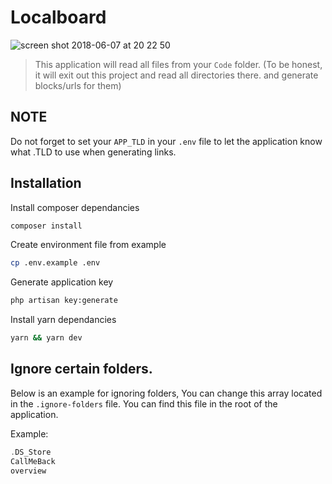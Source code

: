 # Localboard

![screen shot 2018-06-07 at 20 22 50](https://user-images.githubusercontent.com/6575921/41119596-7863eca4-6a93-11e8-9c0a-e634890d07f7.png)

> This application will read all files from your `Code` folder. (To be honest, it will exit out this project and read all directories there. and generate blocks/urls for them)

## NOTE 
Do not forget to set your `APP_TLD` in your `.env` file to let the application know what .TLD to use when generating links.


## Installation
Install composer dependancies

```bash
composer install
```

Create environment file from example

```bash
cp .env.example .env
```

Generate application key

```bash
php artisan key:generate
```

Install yarn dependancies
```bash
yarn && yarn dev
```

## Ignore certain folders.

Below is an example for ignoring folders, You can change this array located in the `.ignore-folders` file. You can find this file in the root of the application.

Example:
```php
.DS_Store
CallMeBack
overview
```




